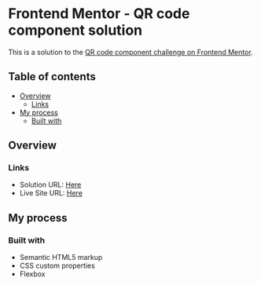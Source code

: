 # Frontend Mentor - QR code component solution

This is a solution to the [QR code component challenge on Frontend Mentor](https://www.frontendmentor.io/challenges/qr-code-component-iux_sIO_H). 
## Table of contents

- [Overview](#overview)
  - [Links](#links)
- [My process](#my-process)
  - [Built with](#built-with)


## Overview

### Links

- Solution URL: [Here](https://your-solution-url.com)
- Live Site URL: [Here]([https://your-live-site-url.com](https://hudamab95.github.io/qr-code-component/))

## My process

### Built with

- Semantic HTML5 markup
- CSS custom properties
- Flexbox

